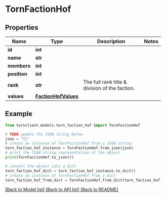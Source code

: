 # TornFactionHof


## Properties

Name | Type | Description | Notes
------------ | ------------- | ------------- | -------------
**id** | **int** |  | 
**name** | **str** |  | 
**members** | **int** |  | 
**position** | **int** |  | 
**rank** | **str** | The full rank title &amp; division of the faction. | 
**values** | [**FactionHofValues**](FactionHofValues.md) |  | 

## Example

```python
from tornclient.models.torn_faction_hof import TornFactionHof

# TODO update the JSON string below
json = "{}"
# create an instance of TornFactionHof from a JSON string
torn_faction_hof_instance = TornFactionHof.from_json(json)
# print the JSON string representation of the object
print(TornFactionHof.to_json())

# convert the object into a dict
torn_faction_hof_dict = torn_faction_hof_instance.to_dict()
# create an instance of TornFactionHof from a dict
torn_faction_hof_from_dict = TornFactionHof.from_dict(torn_faction_hof_dict)
```
[[Back to Model list]](../README.md#documentation-for-models) [[Back to API list]](../README.md#documentation-for-api-endpoints) [[Back to README]](../README.md)


